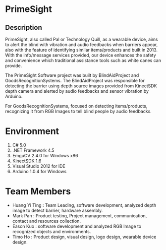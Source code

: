 # PrimeSight

## Description
PrimeSight, also called Pal or Technology Quill, as a wearable device, aims to alert the blind with vibration and audio feedbacks when barriers appear, also with the feature of identifying similar items/products and built in 2013. With the info/message services provided, our device enhances the safety and convenience which traditional assistance tools such as white canes can provide.

The PrimeSight Software project was built by BlindAidProject and GoodsRecognitionSystems. The BlindAidProject was responsible for detecting the barrier using depth source images provided from KinectSDK depth camera and alerted by audio feedbacks and sensor vibration by Arduino.

For GoodsRecognitionSystems, focused on detecting items/products, recognizing it from RGB Images to tell blind people by audio feedbacks.

# Environment
1. C# 5.0
2. .NET Framework 4.5
3. EmguCV 2.4.0 for Windows x86
4. KinectSDK 1.6 
5. Visual Studio 2012 for IDE
6. Arduino 1.0.4 for Windows

# Team Members
- Huang Yi Ting : Team Leading, software development, analyzed depth image to detect barrier, hardware assembly. 
- Mark Pan : Product testing, Project management, communication, contact and resources collection.
- Eason Kuo : software development and analyzed RGB Image to recognized objects and environments.
- Timo Ho : Product design, visual design, logo design, wearable device design.